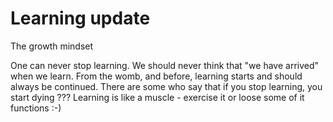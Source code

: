  # Learning update #

The growth mindset 

One can never stop learning.  We should never think that "we have arrived" when we learn.
From the womb, and before, learning starts and should always be continued.  There are some 
who say that if you stop learning, you start dying ???  Learning is like a muscle - exercise it
or loose some of it functions  :-)

